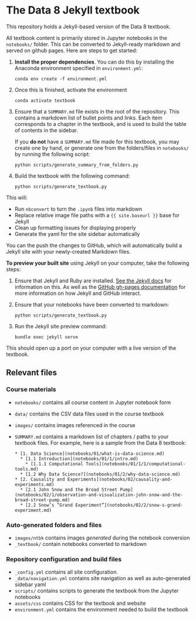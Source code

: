 # The Data 8 Jekyll textbook

This repository holds a Jekyll-based version of the Data 8 textbook.

All textbook content is primarily stored in Jupyter notebooks in the `notebooks/` folder.
This can be converted to Jekyll-ready markdown and served on github pages. Here
are steps to get started:

1. **Install the proper dependencies**. You can do this by installing the
   Anaconda environment specified in `environment.yml`:

       conda env create -f environment.yml

2. Once this is finished, activate the environment

       conda activate textbook

3. Ensure that a `SUMMARY.md` file exists in the root of the repository. This contains
   a markdown list of bullet points and links. Each item corresponds to a chapter in the
   textbook, and is used to build the table of contents in the sidebar.

   If you **do not** have a `SUMMARY.md` file made for this textbook, you may create one
   by hand, or generate one from the folders/files in `notebooks/` by running the following
   script:

       python scripts/generate_summary_from_folders.py

3. Build the textbook with the following command:

       python scripts/generate_textbook.py

This will:

* Run `nbconvert` to turn the `.ipynb` files into markdown
* Replace relative image file paths with a `{{ site.baseurl }}` base for Jekyll
* Clean up formatting issues for displaying properly
* Generate the yaml for the site sidebar automatically

You can the push the changes to GitHub, which will automatically build a Jekyll site with
your newly-created Markdown files.

**To preview your built site** using Jekyll on your computer, take the following steps:

1. Ensure that Jekyll and Ruby are installed. [See the Jekyll docs](https://jekyllrb.com/docs/installation/) for information on this.
   As well as the [GitHub gh-pages documentation](https://help.github.com/articles/using-jekyll-as-a-static-site-generator-with-github-pages/)
   for more information on how Jekyll and GitHub interact.
2. Ensure that your notebooks have been converted to markdown:

       python scripts/generate_textbook.py

3. Run the Jekyll site preview command:

       bundle exec jekyll serve

This should open up a port on your computer with a live version of the textbook.

## Relevant files

### Course materials

* `notebooks/` contains all course content in Jupyter notebook form
* `data/` contains the CSV data files used in the course textbook
* `images/` contains images referenced in the course
* `SUMMARY.md` contains a markdown list of chapters / paths to your textbook files. For
  example, here is a sample from the Data 8 textbook:

  ```
  * [1. Data Science](notebooks/01/what-is-data-science.md)
    * [1.1 Introduction](notebooks/01/1/intro.md)
      * [1.1.1 Computational Tools](notebooks/01/1/1/computational-tools.md)
    * [1.2 Why Data Science?](notebooks/01/2/why-data-science.md)
  * [2. Causality and Experiments](notebooks/02/causality-and-experiments.md)
    * [2.1 John Snow and the Broad Street Pump](notebooks/02/1/observation-and-visualization-john-snow-and-the-broad-street-pump.md)
    * [2.2 Snow’s “Grand Experiment”](notebooks/02/2/snow-s-grand-experiment.md)
   ```
### Auto-generated folders and files
* `images/ntbk` contains images *generated* during the notebook conversion
* `_textbook/` contain notebooks converted to markdown

### Repository configuration and build files
* `_config.yml` contains all site configuration.
* `_data/navigation.yml` contains site navigation as well as auto-generated sidebar yaml
* `scripts/` contains scripts to generate the textbook from the Jupyter notebooks
* `assets/css` contains CSS for the textbook and website
* `environment.yml` contains the environment needed to build the textbook
